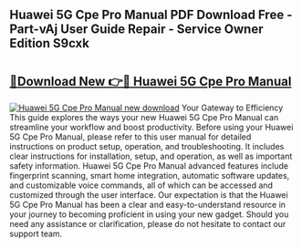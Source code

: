 ## Huawei 5G Cpe Pro Manual PDF Download Free - Part-vAj User Guide Repair - Service Owner Edition S9cxk

# <h2><a href="http://cf1589.oget.top/?id=Huawei+5G+Cpe+Pro+Manual">🔗Download New 👉🔴 Huawei 5G Cpe Pro Manual</a></h2>

[![Huawei 5G Cpe Pro Manual new download](https://i.imgur.com/5g1atiW.png)](http://cf1589.oget.top/?id=Huawei+5G+Cpe+Pro+Manual)
Your Gateway to Efficiency This guide explores the ways your new Huawei 5G Cpe Pro Manual can streamline your workflow and boost productivity. Before using your Huawei 5G Cpe Pro Manual, please refer to this user manual for detailed instructions on product setup, operation, and troubleshooting. It includes clear instructions for installation, setup, and operation, as well as important safety information. Huawei 5G Cpe Pro Manual advanced features include fingerprint scanning, smart home integration, automatic software updates, and customizable voice commands, all of which can be accessed and customized through the user interface. Our expectation is that the Huawei 5G Cpe Pro Manual has been a clear and easy-to-understand resource in your journey to becoming proficient in using your new gadget. Should you need any assistance or clarification, please do not hesitate to contact our support team.
